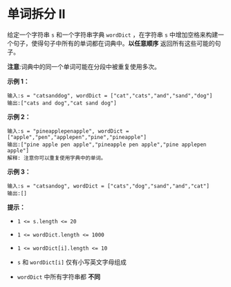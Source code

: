 # 单词拆分 II

给定一个字符串 `s` 和一个字符串字典 `wordDict` ，在字符串 `s` 中增加空格来构建一个句子，使得句子中所有的单词都在词典中。**以任意顺序** 返回所有这些可能的句子。

**注意**:词典中的同一个单词可能在分段中被重复使用多次。

**示例 1：**

```
输入:s = "catsanddog", wordDict = ["cat","cats","and","sand","dog"]
输出:["cats and dog","cat sand dog"]
```

**示例 2：**

```
输入:s = "pineapplepenapple", wordDict = ["apple","pen","applepen","pine","pineapple"]
输出:["pine apple pen apple","pineapple pen apple","pine applepen apple"]
解释: 注意你可以重复使用字典中的单词。
```

**示例 3：**

```
输入:s = "catsandog", wordDict = ["cats","dog","sand","and","cat"]
输出:[]
```

**提示：**



*   `1 <= s.length <= 20`

*   `1 <= wordDict.length <= 1000`

*   `1 <= wordDict[i].length <= 10`

*   `s` 和 `wordDict[i]` 仅有小写英文字母组成

*   `wordDict` 中所有字符串都 **不同**
